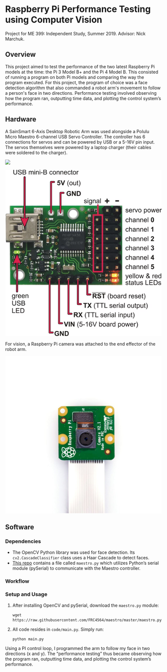 # Raspberry Pi Performance Testing using Computer Vision
Project for ME 399: Independent Study, Summer 2019. Advisor: Nick Marchuk.

## Overview
This project aimed to test the performance of the two latest Raspberry Pi models at the time: the Pi 3 Model B+ and the Pi 4 Model B. This consisted of running a program on both Pi models and comparing the way the program executed. For this project, the program of choice was a face detection algorithm that also commanded a robot arm's movement to follow a person's face in two directions. Performance testing involved observing how the program ran, outputting time data, and plotting the control system’s performance.

## Hardware
A SainSmart 6-Axis Desktop Robotic Arm was used alongside a Polulu Micro Maestro 6-channel USB Servo Controller. The controller has 6 connections for servos and can be powered by USB or a 5-16V pin input. The servos themselves were powered by a laptop charger (their cables were soldered to the charger).

![](images/arm.png)

![](images/controller.png)

For vision, a Raspberry Pi camera was attached to the end effector of the robot arm.

![](images/camera.jpg)

## Software
### Dependencies
- The OpenCV Python library was used for face detection. Its `cv2.CascadeClassifier` class uses a Haar Cascade to detect faces.
- [This repo](https://github.com/FRC4564/Maestro) contains a file called `maestro.py` which utilizes Python’s serial module (pySerial) to communicate with the Maestro controller.

### Workflow


### Setup and Usage
1. After installing OpenCV and pySerial, download the `maestro.py` module:
   ```
   wget https://raw.githubusercontent.com/FRC4564/maestro/master/maestro.py
   ```
2. All code resides in `code/main.py`. Simply run:
   ```
   python main.py
   ```

Using a PI control loop, I programmed the arm to follow my face in two directions (x and y). The “performance testing” thus became observing how the program ran, outputting time data, and plotting the control system’s performance.


